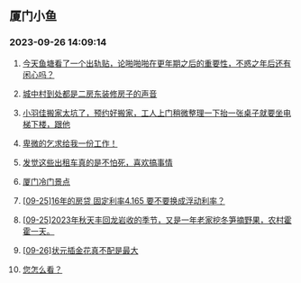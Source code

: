 ## 厦门小鱼 
### 2023-09-26 14:09:14

1. [今天鱼塘看了一个出轨贴，论啪啪啪在更年期之后的重要性，不惑之年后还有闲心吗？](http://bbs.xmfish.com/read-htm-tid-18079062.html)

2. [城中村到处都是二房东装修房子的声音](http://bbs.xmfish.com/read-htm-tid-18078944.html)

3. [小羽佳搬家太坑了，预约好搬家，工人上门稍微整理一下抬一张桌子就要坐电梯下楼，跟他](http://bbs.xmfish.com/read-htm-tid-18079088.html)

4. [卑微的乞求给我一份工作！](http://bbs.xmfish.com/read-htm-tid-18079122.html)

5. [发觉这些出租车真的是不怕死，喜欢搞事情](http://bbs.xmfish.com/read-htm-tid-18079140.html)

6. [厦门冷门景点](http://bbs.xmfish.com/read-htm-tid-18079203.html)

7. [[09-25]16年的房贷 固定利率4.165 要不要换成浮动利率？](http://bbs.xmfish.com/read-htm-tid-18079174.html)

8. [[09-25]2023年秋天丰回龙岩收的季节，又是一年老家挖冬笋摘野果，农村霍霍一天。](http://bbs.xmfish.com/read-htm-tid-18079070.html)

9. [[09-26]状元插金花真不配是最大](http://bbs.xmfish.com/read-htm-tid-18079407.html)

10. [您怎么看？](http://bbs.xmfish.com/read-htm-tid-18079301.html)


